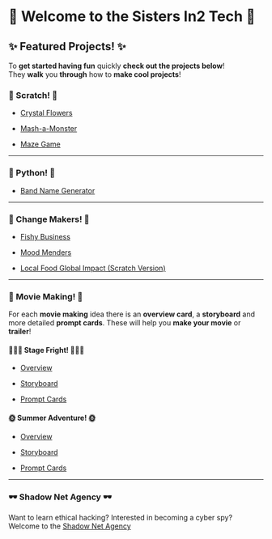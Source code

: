 # 💖 **Welcome to the Sisters In2 Tech** 💖

## ✨ Featured Projects! ✨

To **get started having fun** quickly **check out the projects below**! <br />
They **walk** you **through** how to **make cool projects**!

### 🥳 Scratch! 🥳

- [Crystal Flowers](https://drive.google.com/file/d/1X5pA1194Itb4Cly45O1QutA0iyX9RDiO/view?usp=sharing)

- [Mash-a-Monster](https://drive.google.com/file/d/1sRCtEhoLf_HUG4vUHGSmi-AG2nC30Iwj/view?usp=sharing)

- [Maze Game](https://drive.google.com/file/d/1L3bMPyQHGoIJYQUqsxz8m_rhvPXXgJz1/view?usp=sharing)

---

### 🐍 Python! 🐍

- [Band Name Generator](../python/project-ideas/band-name-generator-python-project.md)

---

### 💝 Change Makers! 💝

- [Fishy Business](../digital-changemakers/project-ideas/fishy-business-project.md)

- [Mood Menders](../digital-changemakers/project-ideas/mood-menders.md)

- [Local Food Global Impact (Scratch Version)](../digital-changemakers/project-ideas/local-food-global-impact-scratch-project.md)

---

### 🍿 Movie Making! 🍿

For each **movie making** idea there is an **overview card**, a **storyboard** and more detailed **prompt cards**. These will help you **make your movie** or **trailer**!

#### 🧛🏻‍♀️ Stage Fright! 🧛🏻‍♀️

- [Overview](https://drive.google.com/file/d/1Bh6Im9eboVdr_tv9lrrPce2rT0B5wEHl/view?usp=sharing)

- [Storyboard](https://drive.google.com/file/d/1tt98IQIDsF3GtXX-VJcbsJvskKnfNx-h/view?usp=sharing)

- [Prompt Cards](https://drive.google.com/file/d/1SLLq_lwKUt2TJvckMZ3l-z9FpmY61gu7/view?usp=sharing)

#### 🌞 Summer Adventure! 🌞

- [Overview](https://drive.google.com/file/d/18KL1oaFFdFtk7l43dhr44ZazWbXT4nWo/view?usp=sharing)

- [Storyboard](https://drive.google.com/file/d/1QDmoKx5BkMmDzysQgSMUR_0N6JrK70bv/view?usp=sharing)

- [Prompt Cards](https://drive.google.com/file/d/1EAff24j2wZJlmrh5rskagVoPf3nkMDB3/view?usp=sharing)

---

### 🕶️ Shadow Net Agency 🕶️

Want to learn ethical hacking? Interested in becoming a cyber spy? Welcome to the [Shadow Net Agency](../shadow-net-agency/sna-landing.md)
